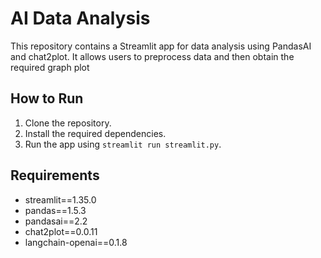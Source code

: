 # AI Data Analysis

This repository contains a Streamlit app for data analysis using PandasAI and chat2plot. 
It allows users to preprocess data and then obtain the required graph plot

## How to Run

1. Clone the repository.
2. Install the required dependencies.
3. Run the app using `streamlit run streamlit.py`.

## Requirements

- streamlit==1.35.0
- pandas==1.5.3
- pandasai==2.2
- chat2plot==0.0.11
- langchain-openai==0.1.8
   
